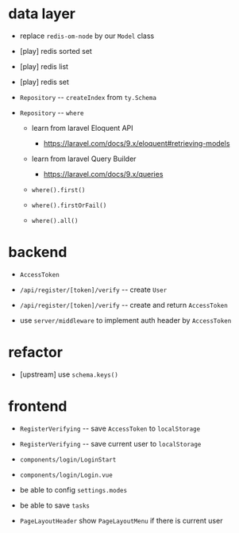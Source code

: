 # data layer

- replace `redis-om-node` by our `Model` class

- [play] redis sorted set
- [play] redis list
- [play] redis set

- `Repository` -- `createIndex` from `ty.Schema`
- `Repository` -- `where`

  - learn from laravel Eloquent API

    - https://laravel.com/docs/9.x/eloquent#retrieving-models

  - learn from laravel Query Builder

    - https://laravel.com/docs/9.x/queries

  - `where().first()`
  - `where().firstOrFail()`
  - `where().all()`

# backend

- `AccessToken`

- `/api/register/[token]/verify` -- create `User`
- `/api/register/[token]/verify` -- create and return `AccessToken`

- use `server/middleware` to implement auth header by `AccessToken`

# refactor

- [upstream] use `schema.keys()`

# frontend

- `RegisterVerifying` -- save `AccessToken` to `localStorage`
- `RegisterVerifying` -- save current user to `localStorage`

- `components/login/LoginStart`
- `components/login/Login.vue`

- be able to config `settings.modes`

- be able to save `tasks`

- `PageLayoutHeader` show `PageLayoutMenu` if there is current user
